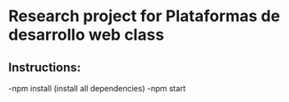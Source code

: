# Research project for Plataformas de desarrollo web class

## Instructions:

-npm install (install all dependencies)
-npm start

